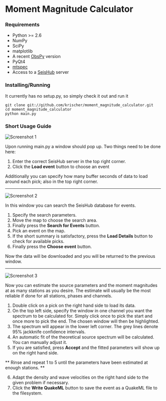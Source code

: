 # Moment Magnitude Calculator

### Requirements

 * Python >= 2.6
 * NumPy
 * SciPy
 * matplotlib
 * A recent [ObsPy](http://obspy.org) version
 * PyQt4
 * [mtspec](https://github.com/krischer/mtspec)
 * Access to a [SeisHub](http://www.seishub.org) server

### Installing/Running

It currently has no setup.py, so simply check it out and run it

```
git clone git://github.com/krischer/moment_magnitude_calculator.git
cd moment_magnitude_calculator
python main.py
```

### Short Usage Guide
![Screenshot 1](https://raw.github.com/krischer/moment_magnitude_calculator/master/img/moment_mag_0.png)


Upon running main.py a window should pop up. Two things need to be done here:

1. Enter the correct SeisHub server in the top right corner.
2. Click the **Load event** button to choose an event

Additionally you can specify how many buffer seconds of data to load around each pick; also in the top right corner.

---

![Screenshot 2](https://raw.github.com/krischer/moment_magnitude_calculator/master/img/moment_mag_1.png)

In this window you can search the SeisHub database for events.

1. Specify the search parameters.
2. Move the map to choose the search area.
3. Finally press the **Search for Events** button.
4. Pick an event on the map.
5. If the short summary is satisfactory, press the **Load Details** button to
   check for available picks.
6. Finally press the **Choose event** button.

Now the data will be downloaded and you will be returned to the previous window.


---

![Screenshot 3](https://raw.github.com/krischer/moment_magnitude_calculator/master/img/moment_mag_3.png)

Now you can estimate the source parameters and the moment magnitudes at as many stations as you desire. The estimate will usually be the most reliable if done for all stations, phases and channels.

1. Double click on a pick on the right hand side to load its data.
2. On the top left side, specify the window in one channel you want the spectrum to be calculated for. Simply click once to pick the start and once more to pick the end. The chosen window will then be highlighted.
3. The spectrum will appear in the lower left corner. The grey lines denote 95% jackknife confidence intervals.
4. An automatic fit of the theoretical source spectrum will be calculated. You can manually adjust it.
5. If you are satisfied, press **Accept** and the fitted parameters will show up on the right hand side.

** Rinse and repeat 1 to 5 until the parameters have been estimated at enough stations. **

6. Adapt the density and wave velocities on the right hand side to the given problem if necessary.
7. Click the **Write QuakeML** button to save the event as a QuakeML file to the filesystem.
